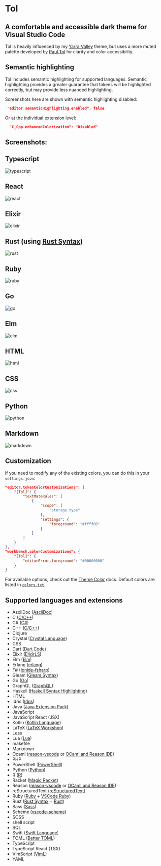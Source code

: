 # Tol
## A comfortable and accessible dark theme for Visual Studio Code

Tol is heavily influenced by my [Yarra Valley][] theme, but uses a more muted palette developed by [Paul Tol][] for clarity and color accessibility.

## Semantic highlighting

Tol includes semantic highlighting for supported languages. Semantic highlighting provides a greater guarantee that tokens will be highlighted correctly, but may provide less nuanced highlighting.

Screenshots here are shown with semantic highlighting disabled:

```json
 "editor.semanticHighlighting.enabled": false
```

Or at the individual extension level:

```json
  "C_Cpp.enhancedColorization": "Disabled"
```

## Screenshots:

## Typescript
![typescript](./images/typescript.png)

## React
![react](./images/react.png)

## Elixir
![elixir](./images/elixir.png)

## Rust (using [Rust Syntax][])
![rust](./images/rust.png)

## Ruby
![ruby](./images/ruby.png)

## Go
![go](./images/go.png)

## Elm
![elm](./images/elm.png)

## HTML
![html](./images/html.png)

## CSS
![css](./images/css.png)

## Python
![python](./images/python.png)

## Markdown
![markdown](./images/markdown.png)

## Customization

If you need to modify any of the existing colors, you can do this in your `settings.json`:

```json
"editor.tokenColorCustomizations": {
    "[Tol]": {
        "textMateRules": [
            {
                "scope": [
                    "storage.type"
                ],
                "settings": {
                    "foreground": "#ffff00"
                }
            }
        ]
    }
},
"workbench.colorCustomizations": {
    "[Tol]": {
        "editorError.foreground": "#00000000"
    }
}

```

For available options, check out the [Theme Color][] docs. Default colors are listed in [`colors.txt`][].

## Supported languages and extensions

- AsciiDoc ([AsciiDoc][])
- C ([C/C++][])
- C# ([C#][])
- C++ ([C/C++][])
- Clojure
- Crystal ([Crystal Language][])
- CSS
- Dart ([Dart Code][])
- Elixir ([ElixirLS][])
- Elm ([Elm][])
- Erlang ([erlang][])
- F# ([Ionide-fsharp][])
- Gleam ([Gleam Syntax][])
- Go ([Go][])
- GraphQL ([GraphQL][])
- Haskell ([Haskell Syntax Highlighting][])
- HTML
- Idris ([Idris][])
- Java ([Java Extension Pack][])
- JavaScript
- JavaScript React (JSX)
- Kotlin ([Kotlin Language][])
- LaTeX ([LaTeX Workshop][])
- Less
- Lua ([Lua][])
- makefile
- Markdown
- Ocaml ([reason-vscode][] or [OCaml and Reason IDE][])
- PHP
- PowerShell ([PowerShell][])
- Python ([Python][])
- R ([R][])
- Racket ([Magic Racket][])
- Reason ([reason-vscode][] or [OCaml and Reason IDE][])
- reStructuredText ([reStructuredText][])
- Ruby ([Ruby][] + [VSCode Ruby][])
- Rust ([Rust Syntax][] + [Rust][])
- Sass ([Sass][])
- Scheme ([vscode-scheme][])
- SCSS
- shell script
- SQL
- Swift ([Swift Language][])
- TOML ([Better TOML][])
- TypeScript
- TypeScript React (TSX)
- VimScript ([VimL][])
- YAML

<!--
## Planned languages:
- AHK
- Julia
- Objective-C
- Perl
- Pony
- Scala
- TLA+
- Visual Basic
- Zig
-->

[`colors.txt`]: ./colors.txt
[AsciiDoc]: https://marketplace.visualstudio.com/items?itemName=joaompinto.asciidoctor-vscode
[Better TOML]: https://marketplace.visualstudio.com/items?itemName=bungcip.better-toml
[C/C++]: https://marketplace.visualstudio.com/items?itemName=ms-vscode.cpptools
[C/C++]: https://marketplace.visualstudio.com/items?itemName=ms-vscode.cpptools
[C#]: https://marketplace.visualstudio.com/items?itemName=ms-dotnettools.csharp
[Crystal Language]: https://marketplace.visualstudio.com/items?itemName=faustinoaq.crystal-lang
[Dart Code]: https://marketplace.visualstudio.com/items?itemName=Dart-Code.dart-code
[ElixirLS]: https://marketplace.visualstudio.com/items?itemName=JakeBecker.elixir-ls
[Elm]: https://marketplace.visualstudio.com/items?itemName=Elmtooling.elm-ls-vscode
[erlang]: https://marketplace.visualstudio.com/items?itemName=pgourlain.erlang
[Gleam Syntax]: https://marketplace.visualstudio.com/items?itemName=gleam-syntax.gleam-syntax
[Go]: https://marketplace.visualstudio.com/items?itemName=ms-vscode.Go
[GraphQL]: https://marketplace.visualstudio.com/items?itemName=Prisma.vscode-graphql
[Haskell Syntax Highlighting]: https://marketplace.visualstudio.com/items?itemName=justusadam.language-haskell
[Idris]: https://marketplace.visualstudio.com/items?itemName=zjhmale.Idris
[Ionide-fsharp]: https://marketplace.visualstudio.com/items?itemName=Ionide.Ionide-fsharp
[Java Extension Pack]: https://marketplace.visualstudio.com/items?itemName=vscjava.vscode-java-pack
[Kotlin Language]: https://marketplace.visualstudio.com/items?itemName=mathiasfrohlich.Kotlin
[LaTeX Workshop]: https://marketplace.visualstudio.com/items?itemName=James-Yu.latex-workshop
[Lua]: https://marketplace.visualstudio.com/items?itemName=sumneko.lua
[Magic Racket]: https://marketplace.visualstudio.com/items?itemName=evzen-wybitul.magic-racket
[OCaml and Reason IDE]: https://marketplace.visualstudio.com/items?itemName=freebroccolo.reasonml
[Paul Tol]: https://personal.sron.nl/~pault/
[PowerShell]: https://marketplace.visualstudio.com/items?itemName=ms-vscode.PowerShell
[Python]: https://marketplace.visualstudio.com/items?itemName=ms-python.python
[R]: https://marketplace.visualstudio.com/items?itemName=Ikuyadeu.r
[reason-vscode]: https://marketplace.visualstudio.com/items?itemName=jaredly.reason-vscode
[reStructuredText]: https://marketplace.visualstudio.com/items?itemName=lextudio.restructuredtext
[Ruby]: https://marketplace.visualstudio.com/items?itemName=rebornix.Ruby
[Rust Syntax]: https://marketplace.visualstudio.com/items?itemName=dustypomerleau.rust-syntax
[Rust]: https://marketplace.visualstudio.com/items?itemName=rust-lang.rust
[Sass]: https://marketplace.visualstudio.com/items?itemName=Syler.sass-indented
[Swift Language]: https://marketplace.visualstudio.com/items?itemName=Kasik96.swift
[Theme Color]: https://code.visualstudio.com/api/references/theme-color
[VimL]: https://marketplace.visualstudio.com/items?itemName=XadillaX.viml
[VSCode Ruby]: https://marketplace.visualstudio.com/items?itemName=wingrunr21.vscode-ruby
[vscode-scheme]: https://marketplace.visualstudio.com/items?itemName=sjhuangx.vscode-scheme
[Yarra Valley]: https://marketplace.visualstudio.com/items?itemName=dustypomerleau.yarra-valley
